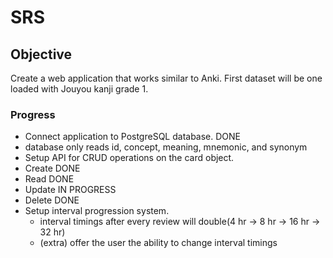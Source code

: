 # SRS

## Objective
Create a web application that works similar to Anki. First dataset will be one loaded with Jouyou kanji grade 1.

### Progress
- Connect application to PostgreSQL database. DONE
- database only reads id, concept, meaning, mnemonic, and synonym 
- Setup API for CRUD operations on the card object.
- Create DONE
- Read DONE
- Update IN PROGRESS
- Delete DONE
- Setup interval progression system.
  - interval timings after every review will double(4 hr -> 8 hr -> 16 hr -> 32 hr) 
  - (extra) offer the user the ability to change interval timings